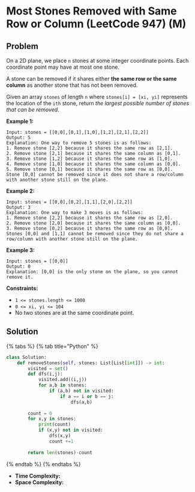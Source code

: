 # Most Stones Removed with Same Row or Column (LeetCode 947) (M)

## Problem

On a 2D plane, we place `n` stones at some integer coordinate points. Each coordinate point may have at most one stone.

A stone can be removed if it shares either **the same row or the same column** as another stone that has not been removed.

Given an array `stones` of length `n` where `stones[i] = [xi, yi]` represents the location of the `ith` stone, return _the largest possible number of stones that can be removed_.

**Example 1:**

```
Input: stones = [[0,0],[0,1],[1,0],[1,2],[2,1],[2,2]]
Output: 5
Explanation: One way to remove 5 stones is as follows:
1. Remove stone [2,2] because it shares the same row as [2,1].
2. Remove stone [2,1] because it shares the same column as [0,1].
3. Remove stone [1,2] because it shares the same row as [1,0].
4. Remove stone [1,0] because it shares the same column as [0,0].
5. Remove stone [0,1] because it shares the same row as [0,0].
Stone [0,0] cannot be removed since it does not share a row/column with another stone still on the plane.
```

**Example 2:**

```
Input: stones = [[0,0],[0,2],[1,1],[2,0],[2,2]]
Output: 3
Explanation: One way to make 3 moves is as follows:
1. Remove stone [2,2] because it shares the same row as [2,0].
2. Remove stone [2,0] because it shares the same column as [0,0].
3. Remove stone [0,2] because it shares the same row as [0,0].
Stones [0,0] and [1,1] cannot be removed since they do not share a row/column with another stone still on the plane.
```

**Example 3:**

```
Input: stones = [[0,0]]
Output: 0
Explanation: [0,0] is the only stone on the plane, so you cannot remove it.
```

**Constraints:**

* `1 <= stones.length <= 1000`
* `0 <= xi, yi <= 104`
* No two stones are at the same coordinate point.

## Solution

{% tabs %}
{% tab title="Python" %}
```python
class Solution:
    def removeStones(self, stones: List[List[int]]) -> int:
        visited = set()
        def dfs(i,j):
            visited.add((i,j))
            for a,b in stones:
                if (a,b) not in visited:
                    if a == i or b == j:
                        dfs(a,b)
        
        count = 0
        for x,y in stones:
            print(count)
            if (x,y) not in visited:
                dfs(x,y)
                count +=1
                
        return len(stones)-count
```
{% endtab %}
{% endtabs %}

* **Time Complexity:**&#x20;
* **Space Complexity:**
